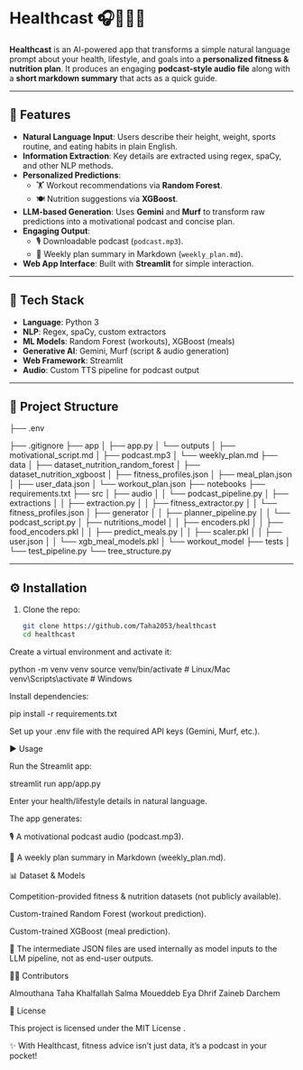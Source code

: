 # Healthcast 🎧🏋️‍♀️🍎  

**Healthcast** is an AI-powered app that transforms a simple natural language prompt about your health, lifestyle, and goals into a **personalized fitness & nutrition plan**. It produces an engaging **podcast-style audio file** along with a **short markdown summary** that acts as a quick guide.  

---

## 🚀 Features  

- **Natural Language Input**: Users describe their height, weight, sports routine, and eating habits in plain English.  
- **Information Extraction**: Key details are extracted using regex, spaCy, and other NLP methods.  
- **Personalized Predictions**:  
  - 🏋️ Workout recommendations via **Random Forest**.  
  - 🍽️ Nutrition suggestions via **XGBoost**.  
- **LLM-based Generation**: Uses **Gemini** and **Murf** to transform raw predictions into a motivational podcast and concise plan.  
- **Engaging Output**:  
  - 🎙️ Downloadable podcast (`podcast.mp3`).  
  - 📑 Weekly plan summary in Markdown (`weekly_plan.md`).  
- **Web App Interface**: Built with **Streamlit** for simple interaction.  

---

## 🧩 Tech Stack  

- **Language**: Python 3  
- **NLP**: Regex, spaCy, custom extractors  
- **ML Models**: Random Forest (workouts), XGBoost (meals)  
- **Generative AI**: Gemini, Murf (script & audio generation)  
- **Web Framework**: Streamlit  
- **Audio**: Custom TTS pipeline for podcast output  

---

## 📂 Project Structure  

├── .env

├── .gitignore
├── app
│ ├── app.py
│ └── outputs
│ ├── motivational_script.md
│ ├── podcast.mp3
│ └── weekly_plan.md
├── data
│ ├── dataset_nutrition_random_forest
│ ├── dataset_nutrition_xgboost
│ ├── fitness_profiles.json
│ ├── meal_plan.json
│ ├── user_data.json
│ └── workout_plan.json
├── notebooks
├── requirements.txt
├── src
│ ├── audio
│ │ └── podcast_pipeline.py
│ ├── extractions
│ │ ├── extraction.py
│ │ ├── fitness_extractor.py
│ │ └── fitness_profiles.json
│ ├── generator
│ │ ├── planner_pipeline.py
│ │ └── podcast_script.py
│ ├── nutritions_model
│ │ ├── encoders.pkl
│ │ ├── food_encoders.pkl
│ │ ├── predict_meals.py
│ │ ├── scaler.pkl
│ │ ├── user.json
│ │ └── xgb_meal_models.pkl
│ └── workout_model
├── tests
│ └── test_pipeline.py
└── tree_structure.py


---

## ⚙️ Installation  

1. Clone the repo:  
   ```bash
   git clone https://github.com/Taha2053/healthcast
   cd healthcast


Create a virtual environment and activate it:

python -m venv venv
source venv/bin/activate   # Linux/Mac
venv\Scripts\activate      # Windows


Install dependencies:

pip install -r requirements.txt


Set up your .env file with the required API keys (Gemini, Murf, etc.).

▶️ Usage

Run the Streamlit app:

streamlit run app/app.py


Enter your health/lifestyle details in natural language.

The app generates:

🎙️ A motivational podcast audio (podcast.mp3).

📑 A weekly plan summary in Markdown (weekly_plan.md).

📊 Dataset & Models

Competition-provided fitness & nutrition datasets (not publicly available).

Custom-trained Random Forest (workout prediction).

Custom-trained XGBoost (meal prediction).

📝 The intermediate JSON files are used internally as model inputs to the LLM pipeline, not as end-user outputs.


👨‍💻 Contributors

Almouthana Taha Khalfallah
Salma Moueddeb
Eya Dhrif
Zaineb Darchem

📜 License

This project is licensed under the MIT License
.

✨ With Healthcast, fitness advice isn’t just data, it’s a podcast in your pocket!
